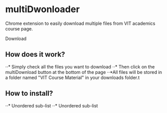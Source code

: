 # multiDwonloader
Chrome extension to easily download multiple files from VIT academics course page.

Download

## How does it work?
⋅⋅* Simply check all the files you want to download
⋅⋅* Then click on the multiDownload button at the bottom of the page
⋅⋅*All files will be stored in a folder named "VIT Course Material" in your downloads folder.t


## How to install?
⋅⋅* Unordered sub-list
⋅⋅* Unordered sub-list
